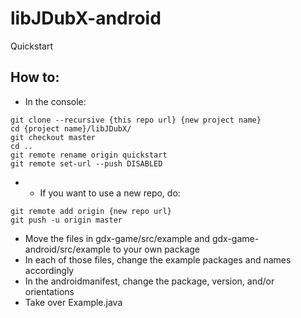 # libJDubX-android
Quickstart

## How to:
- In the console:
```
git clone --recursive {this repo url} {new project name}
cd {project name}/libJDubX/
git checkout master
cd ..
git remote rename origin quickstart
git remote set-url --push DISABLED
```
- - If you want to use a new repo, do:
```
git remote add origin {new repo url}
git push -u origin master
```
- Move the files in gdx-game/src/example and gdx-game-android/src/example to your own package
- In each of those files, change the example packages and names accordingly
- In the androidmanifest, change the package, version, and/or orientations
- Take over Example.java
